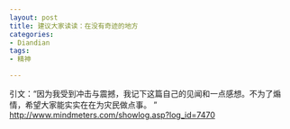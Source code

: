 ```yaml
---
layout: post
title: 建议大家读读：在没有奇迹的地方
categories:
- Diandian
tags:
- 精神

---
```

引文：“因为我受到冲击与震撼，我记下这篇自己的见闻和一点感想。不为了煽情，希望大家能实实在在为灾民做点事。 ”
<br />http://www.mindmeters.com/showlog.asp?log_id=7470